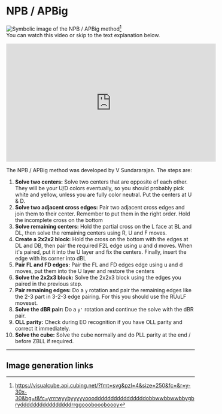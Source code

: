 # NPB / APBig
<image class="right" alt="Symbolic image of the NPB / APBig method" src="/images/yau/npb/npb.svg">[^npb]<br>
You can watch this video or skip to the text explanation below.
<iframe width="560" height="315" src="https://www.youtube-nocookie.com/embed/0a_jMXGXAWw?si=myIcQgoR4Bij2Bgb" title="YouTube video player" frameborder="0" allow="accelerometer; autoplay; clipboard-write; encrypted-media; gyroscope; picture-in-picture; web-share" referrerpolicy="strict-origin-when-cross-origin" allowfullscreen></iframe>

The NPB / APBig method was developed by V Sundararajan. The steps are:
1. **Solve two centers:** Solve two centers that are opposite of each other. They will be your U/D colors eventually, so you should probably pick white and yellow, unless you are fully color neutral. Put the centers at U & D.
2. **Solve two adjacent cross edges:** Pair two adjacent cross edges and join them to their center. Remember to put them in the right order. Hold the incomplete cross on the bottom
3. **Solve remaining centers:** Hold the partial cross on the L face at BL and DL, then solve the remaining centers using R, U and F moves.
4. **Create a 2x2x2 block:** Hold the cross on the bottom with the edges at DL and DB, then pair the required F2L edge using u and d moves. When it's paired, put it into the U layer and fix the centers. Finally, insert the edge with its corner into dBL
5. **Pair FL and FD edges:** Pair the FL and FD edges edge using u and d moves, put them into the U layer and restore the centers
6. **Solve the 2x2x3 block:** Solve the 2x2x3 block using the edges you paired in the previous step.
7. **Pair remaining edges:** Do a `y` rotation and pair the remaining edges like the 2-3 part in 3-2-3 edge pairing. For this you should use the RUuLF moveset.
8. **Solve the dBR pair:** Do a `y'` rotation and continue the solve with the dBR pair.
9. **OLL parity:** Check during EO recognition if you have OLL parity and correct it immediately.
10. **Solve the cube:** Solve the cube normally and do PLL parity at the end / before ZBLL if required.

<hr>

## Image generation links
[^npb]: <https://visualcube.api.cubing.net/?fmt=svg&pzl=4&size=250&fc=&r=y-30x-30&bg=t&fc=yrrrwyybyyyyyoooddddddddddddddddobbwwbbwwbbygbryddddddddddddddddrrggoooboooboooy>
